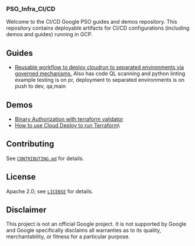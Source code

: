 ### PSO_Infra_CI/CD

Welcome to the CI/CD Google PSO guides and demos repository. This repository contains deployable artifacts for CI/CD configurations (including demos and guides) running in GCP.

## Guides
- [Reusable workflow to deploy cloudrun to separated environments via governed mechanisms.](https://github.com/rawanbadawi/devops_cloudrun) Also has code QL scanning and python linting example testing is on pr, deployment to separated environments is on push to dev, qa,main



## Demos
- [Binary Authorization with terraform validator](./demos/2022-06-24-binary-auth-terraform-validator.md)
- [How to use Cloud Deploy to run Terraform](./guides/2022-06-24-clouddeploy-with-terraform.md)\

## Contributing

See [`CONTRIBUTING.md`](CONTRIBUTING.md) for details.

## License

Apache 2.0; see [`LICENSE`](LICENSE) for details.

## Disclaimer

This project is not an official Google project. It is not supported by
Google and Google specifically disclaims all warranties as to its quality,
merchantability, or fitness for a particular purpose.
